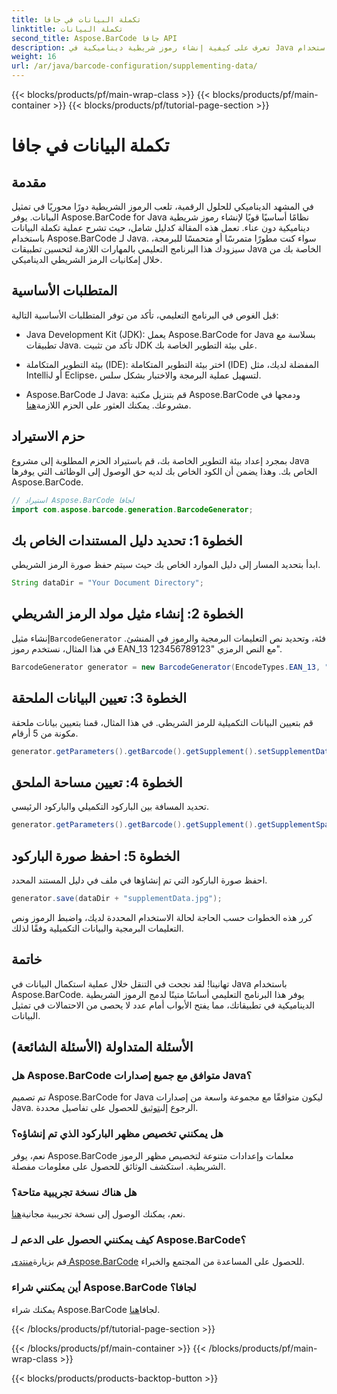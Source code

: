 ```yaml
---
title: تكملة البيانات في جافا
linktitle: تكملة البيانات
second_title: Aspose.BarCode جافا API
description: تعرف على كيفية إنشاء رموز شريطية ديناميكية في Java باستخدام Aspose.BarCode. دليل خطوة بخطوة لتكملة البيانات باستخدام رموز EAN_13.
weight: 16
url: /ar/java/barcode-configuration/supplementing-data/
---
```


{{< blocks/products/pf/main-wrap-class >}}
{{< blocks/products/pf/main-container >}}
{{< blocks/products/pf/tutorial-page-section >}}

# تكملة البيانات في جافا


## مقدمة

في المشهد الديناميكي للحلول الرقمية، تلعب الرموز الشريطية دورًا محوريًا في تمثيل البيانات. يوفر Aspose.BarCode for Java نظامًا أساسيًا قويًا لإنشاء رموز شريطية ديناميكية دون عناء. تعمل هذه المقالة كدليل شامل، حيث تشرح عملية تكملة البيانات باستخدام Aspose.BarCode لـ Java. سواء كنت مطورًا متمرسًا أو متحمسًا للبرمجة، سيزودك هذا البرنامج التعليمي بالمهارات اللازمة لتحسين تطبيقات Java الخاصة بك من خلال إمكانيات الرمز الشريطي الديناميكي.

## المتطلبات الأساسية

قبل الغوص في البرنامج التعليمي، تأكد من توفر المتطلبات الأساسية التالية:

- Java Development Kit (JDK): يعمل Aspose.BarCode for Java بسلاسة مع تطبيقات Java. تأكد من تثبيت JDK على بيئة التطوير الخاصة بك.

- بيئة التطوير المتكاملة (IDE): اختر بيئة التطوير المتكاملة (IDE) المفضلة لديك، مثل IntelliJ أو Eclipse، لتسهيل عملية البرمجة والاختبار بشكل سلس.

- Aspose.BarCode لـ Java: قم بتنزيل مكتبة Aspose.BarCode ودمجها في مشروعك. يمكنك العثور على الحزم اللازمة[هنا](https://releases.aspose.com/barcode/java/).

## حزم الاستيراد

بمجرد إعداد بيئة التطوير الخاصة بك، قم باستيراد الحزم المطلوبة إلى مشروع Java الخاص بك. وهذا يضمن أن الكود الخاص بك لديه حق الوصول إلى الوظائف التي يوفرها Aspose.BarCode.

```java
// استيراد Aspose.BarCode لجافا
import com.aspose.barcode.generation.BarcodeGenerator;
```

## الخطوة 1: تحديد دليل المستندات الخاص بك

ابدأ بتحديد المسار إلى دليل الموارد الخاص بك حيث سيتم حفظ صورة الرمز الشريطي.

```java
String dataDir = "Your Document Directory";
```

## الخطوة 2: إنشاء مثيل مولد الرمز الشريطي

 إنشاء مثيل`BarcodeGenerator` فئة، وتحديد نص التعليمات البرمجية والرموز في المنشئ. في هذا المثال، نستخدم رموز EAN_13 مع النص الرمزي "123456789123".

```java
BarcodeGenerator generator = new BarcodeGenerator(EncodeTypes.EAN_13, "123456789123");
```

## الخطوة 3: تعيين البيانات الملحقة

قم بتعيين البيانات التكميلية للرمز الشريطي. في هذا المثال، قمنا بتعيين بيانات ملحقة مكونة من 5 أرقام.

```java
generator.getParameters().getBarcode().getSupplement().setSupplementData("12345");
```

## الخطوة 4: تعيين مساحة الملحق

تحديد المسافة بين الباركود التكميلي والباركود الرئيسي.

```java
generator.getParameters().getBarcode().getSupplement().getSupplementSpace().setPoint(2.0f);
```

## الخطوة 5: احفظ صورة الباركود

احفظ صورة الباركود التي تم إنشاؤها في ملف في دليل المستند المحدد.

```java
generator.save(dataDir + "supplementData.jpg");
```

كرر هذه الخطوات حسب الحاجة لحالة الاستخدام المحددة لديك، واضبط الرموز ونص التعليمات البرمجية والبيانات التكميلية وفقًا لذلك.

## خاتمة

تهانينا! لقد نجحت في التنقل خلال عملية استكمال البيانات في Java باستخدام Aspose.BarCode. يوفر هذا البرنامج التعليمي أساسًا متينًا لدمج الرموز الشريطية الديناميكية في تطبيقاتك، مما يفتح الأبواب أمام عدد لا يحصى من الاحتمالات في تمثيل البيانات.

## الأسئلة المتداولة (الأسئلة الشائعة)

### هل Aspose.BarCode متوافق مع جميع إصدارات Java؟
 تم تصميم Aspose.BarCode for Java ليكون متوافقًا مع مجموعة واسعة من إصدارات Java. الرجوع إلى[توثيق](https://reference.aspose.com/barcode/java/) للحصول على تفاصيل محددة.

### هل يمكنني تخصيص مظهر الباركود الذي تم إنشاؤه؟
نعم، يوفر Aspose.BarCode معلمات وإعدادات متنوعة لتخصيص مظهر الرموز الشريطية. استكشف الوثائق للحصول على معلومات مفصلة.

### هل هناك نسخة تجريبية متاحة؟
نعم، يمكنك الوصول إلى نسخة تجريبية مجانية[هنا](https://releases.aspose.com/).

### كيف يمكنني الحصول على الدعم لـ Aspose.BarCode؟
 قم بزيارة[منتدى Aspose.BarCode](https://forum.aspose.com/c/barcode/13) للحصول على المساعدة من المجتمع والخبراء.

### أين يمكنني شراء Aspose.BarCode لجافا؟
 يمكنك شراء Aspose.BarCode لجافا[هنا](https://purchase.aspose.com/buy).




{{< /blocks/products/pf/tutorial-page-section >}}

{{< /blocks/products/pf/main-container >}}
{{< /blocks/products/pf/main-wrap-class >}}

{{< blocks/products/products-backtop-button >}}

